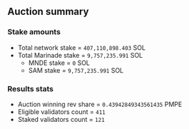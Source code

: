 ## Auction summary

### Stake amounts
- Total network stake = `407,110,898.403` SOL
- Total Marinade stake = `9,757,235.991` SOL
  - MNDE stake = `0` SOL
  - SAM stake = `9,757,235.991` SOL

### Results stats
- Auction winning rev share = `0.43942849343561435` PMPE
- Eligible validators count = `411`
- Staked validators count = `121`
